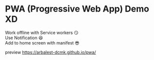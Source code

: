 # PWA (Progressive Web App) Demo XD 
  
Work offline with Service workers 😏  
Use Notification 😆  
Add to home screen with manifest 😎  
  
preview https://arbalest-dcmk.github.io/pwa/